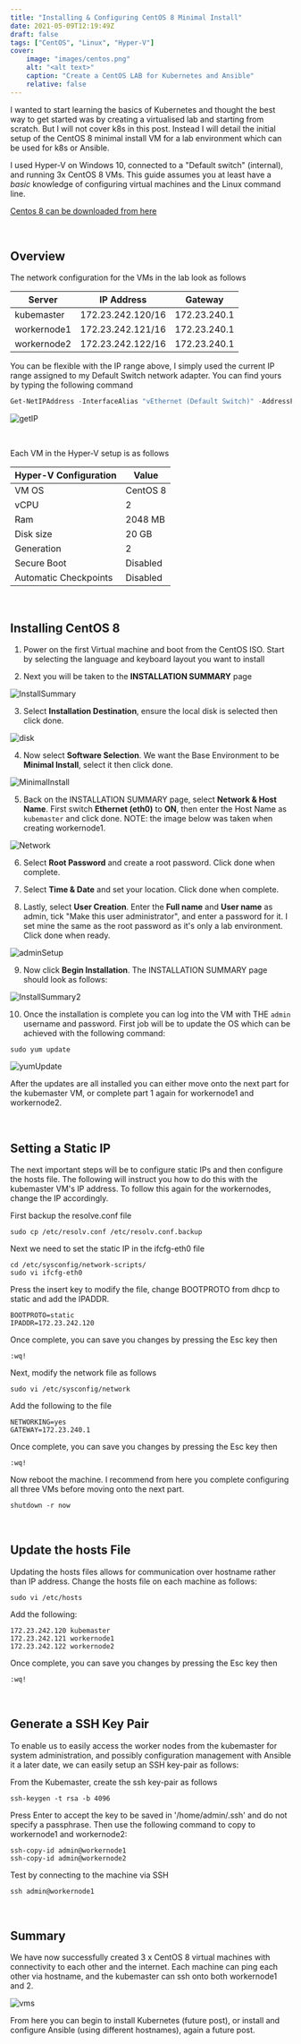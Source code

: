 ```yaml
---
title: "Installing & Configuring CentOS 8 Minimal Install"
date: 2021-05-09T12:19:49Z
draft: false
tags: ["CentOS", "Linux", "Hyper-V"]
cover:
    image: "images/centos.png"
    alt: "<alt text>"
    caption: "Create a CentOS LAB for Kubernetes and Ansible"
    relative: false
---
```


I wanted to start learning the basics of Kubernetes and thought the best way to get started was by creating a virtualised lab and starting from scratch. But I will not cover k8s in this post. Instead I will detail the initial setup of the CentOS 8 minimal install VM for a lab environment which can be used for k8s or Ansible.

I used Hyper-V on Windows 10, connected to a "Default switch" (internal), and running 3x CentOS 8 VMs. This guide assumes you at least have a _basic_ knowledge of configuring virtual machines and the Linux command line.

[Centos 8 can be downloaded from here](https://www.centos.org/download/)

<br>

## Overview

The network configuration for the VMs in the lab look as follows

| Server      | IP Address        | Gateway      |
| ----------- | ----------------- | ------------ |
| kubemaster  | 172.23.242.120/16 | 172.23.240.1 |
| workernode1 | 172.23.242.121/16 | 172.23.240.1 |
| workernode2 | 172.23.242.122/16 | 172.23.240.1 |

You can be flexible with the IP range above, I simply used the current IP range assigned to my Default Switch network adapter. You can find yours by typing the following command

```powershell
Get-NetIPAddress -InterfaceAlias "vEthernet (Default Switch)" -AddressFamily "IPv4" | Select InterfaceAlias,IPAddress
```

![getIP](images/getIP.png)

<br>

Each VM in the Hyper-V setup is as follows

| Hyper-V Configuration | Value    |
| --------------------- | -------- |
| VM OS                 | CentOS 8 |
| vCPU                  | 2        |
| Ram                   | 2048 MB  |
| Disk size             | 20 GB    |
| Generation            | 2        |
| Secure Boot           | Disabled |
| Automatic Checkpoints | Disabled |

<br>

## Installing CentOS 8

1. Power on the first Virtual machine and boot from the CentOS ISO. Start by selecting the language and keyboard layout you want to install

2. Next you will be taken to the __INSTALLATION SUMMARY__ page

![InstallSummary](images/InstallSummary.jpg)

3. Select __Installation Destination__, ensure the local disk is selected then click done.

![disk](images/disk.jpg)

4. Now select __Software Selection__. We want the Base Environment to be __Minimal Install__, select it then click done.

![MinimalInstall](images/MinimalInstall.jpg)

5. Back on the INSTALLATION SUMMARY page, select __Network & Host Name__. First switch __Ethernet (eth0)__ to __ON__, then enter the Host Name as `kubemaster` and click done. NOTE: the image below was taken when creating workernode1.

![Network](images/NetworkSetupGUI.jpg)

6. Select __Root Password__ and create a root password. Click done when complete.

7. Select __Time & Date__ and set your location. Click done when complete.

8. Lastly, select __User Creation__. Enter the __Full name__ and __User name__ as admin, tick "Make this user administrator", and enter a password for it. I set mine the same as the root password as it's only a lab environment. Click done when ready.

![adminSetup](images/adminSetup.jpg)

9. Now click __Begin Installation__. The INSTALLATION SUMMARY page should look as follows:

![InstallSummary2](images/InstallSummary2.jpg)

10. Once the installation is complete you can log into the VM with THE `admin` username and password. First job will be to update the OS which can be achieved with the following command:

```terminal
sudo yum update
```

![yumUpdate](images/yumUpdate.png)

After the updates are all installed you can either move onto the next part for the kubemaster VM, or complete part 1 again for workernode1 and workernode2.

<br>

## Setting a Static IP

The next important steps will be to configure static IPs and then configure the hosts file. The following will instruct you how to do this with the kubemaster VM's IP address. To follow this again for the workernodes, change the IP accordingly.

First backup the resolve.conf file

```terminal
sudo cp /etc/resolv.conf /etc/resolv.conf.backup
```

Next we need to set the static IP in the ifcfg-eth0 file

```terminal
cd /etc/sysconfig/network-scripts/
sudo vi ifcfg-eth0
```

Press the insert key to modify the file, change BOOTPROTO from dhcp to static and add the IPADDR.

```terminal
BOOTPROTO=static
IPADDR=172.23.242.120
```

Once complete, you can save you changes by pressing the Esc key then

```terminal
:wq!
```

Next, modify the network file as follows

```terminal
sudo vi /etc/sysconfig/network
```

Add the following to the file

```terminal
NETWORKING=yes
GATEWAY=172.23.240.1
```

Once complete, you can save you changes by pressing the Esc key then

```terminal
:wq!
```

Now reboot the machine. I recommend from here you complete configuring all three VMs before moving onto the next part.

```terminal
shutdown -r now
```

<br>

## Update the hosts File

Updating the hosts files allows for communication over hostname rather than IP address. Change the hosts file on each machine as follows:

```terminal
sudo vi /etc/hosts
```

Add the following:

```terminal
172.23.242.120 kubemaster
172.23.242.121 workernode1
172.23.242.122 workernode2
```

Once complete, you can save you changes by pressing the Esc key then

```terminal
:wq!
```

<!--
<br>

## CentOS Firewall

TBC

<br>

-->
<br>

## Generate a SSH Key Pair

To enable us to easily access the worker nodes from the kubemaster for system administration, and possibly configuration management with Ansible it a later date, we can easily setup an SSH key-pair as follows:

From the Kubemaster, create the ssh key-pair as follows

```terminal
ssh-keygen -t rsa -b 4096
```

Press Enter to accept the key to be saved in '/home/admin/.ssh' and do not specify a passphrase. Then use the following command to copy to workernode1 and workernode2:

```termial
ssh-copy-id admin@workernode1
ssh-copy-id admin@workernode2
```

Test by connecting to the machine via SSH

```terminal
ssh admin@workernode1
```

<br>

## Summary

We have now successfully created 3 x CentOS 8 virtual machines with connectivity to each other and the internet. Each machine can ping each other via hostname, and the kubemaster can ssh onto both workernode1 and 2.

![vms](images/vms.png)

From here you can begin to install Kubernetes (future post), or install and configure Ansible (using different hostnames), again a future post.
